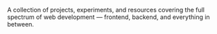 A collection of projects, experiments, and resources covering the full spectrum of web development — frontend, backend, and everything in between.
